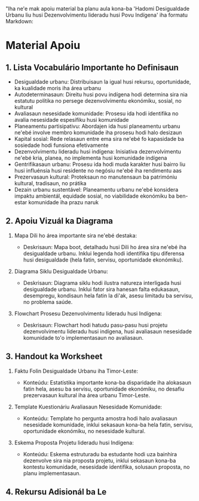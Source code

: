 "Iha ne'e mak apoiu material ba planu aula kona-ba 'Hadomi Desigualdade Urbanu liu husi Dezenvolvimentu lideradu husi Povu Indígena' iha formatu Markdown:

# Material Apoiu

## 1. Lista Vocabulário Importante ho Definisaun

- Desigualdade urbanu: Distribuisaun la igual husi rekursu, oportunidade, ka kualidade moris iha área urbanu
- Autodeterminasaun: Direitu husi povu indígena hodi determina sira nia estatutu polítika no persege dezenvolvimentu ekonómiku, sosial, no kultural
- Avaliasaun nesesidade komunidade: Prosesu ida hodi identifika no avalia nesesidade espesífiku husi komunidade
- Planeamentu partisipativu: Abordajen ida husi planeamentu urbanu ne'ebé involve membro komunidade iha prosesu hodi halo desizaun
- Kapital sosial: Rede relasaun entre ema sira ne'ebé fo kapasidade ba sosiedade hodi funsiona efetivamente
- Dezenvolvimentu lideradu husi indígena: Inisiativa dezenvolvimentu ne'ebé kria, planea, no implementa husi komunidade indígena
- Gentrifikasaun urbanu: Prosesu ida hodi muda karakter husi bairro liu husi influénsia husi residente no negósiu ne'ebé iha rendimentu aas
- Prezervasaun kultural: Proteksaun no manutensaun ba patrimóniu kultural, tradisaun, no prátika
- Dezain urbanu sustentável: Planeamentu urbanu ne'ebé konsidera impaktu ambientál, equidade sosial, no viabilidade ekonómiku ba ben-estar komunidade iha prazu naruk

## 2. Apoiu Vizuál ka Diagrama

1. Mapa Dili ho área importante sira ne'ebé destaka:
   - Deskrisaun: Mapa boot, detalhadu husi Dili ho área sira ne'ebé iha desigualdade urbanu. Inklui legenda hodi identifika tipu diferensa husi desigualdade (hela fatin, servisu, oportunidade ekonómiku).

2. Diagrama Siklu Desigualdade Urbanu:
   - Deskrisaun: Diagrama siklu hodi ilustra natureza interligada husi desigualdade urbanu. Inklui fator sira hanesan falta edukasaun, desempregu, kondisaun hela fatin la di'ak, asesu limitadu ba servisu, no problema saúde.

3. Flowchart Prosesu Dezenvolvimentu lideradu husi Indígena:
   - Deskrisaun: Flowchart hodi hatudu pasu-pasu husi projetu dezenvolvimentu lideradu husi indígena, husi avaliasaun nesesidade komunidade to'o implementasaun no avaliasaun.

## 3. Handout ka Worksheet

1. Faktu Folin Desigualdade Urbanu iha Timor-Leste:
   - Konteúdu: Estatístika importante kona-ba disparidade iha alokasaun fatin hela, asesu ba servisu, oportunidade ekonómiku, no desafiu prezervasaun kultural iha área urbanu Timor-Leste.

2. Template Kuestionáriu Avaliasaun Nesesidade Komunidade:
   - Konteúdu: Template ho pergunta amostra hodi halo avaliasaun nesesidade komunidade, inklui sekasaun kona-ba hela fatin, servisu, oportunidade ekonómiku, no nesesidade kultural.

3. Eskema Proposta Projetu lideradu husi Indígena:
   - Konteúdu: Eskema estruturadu ba estudante hodi uza bainhira dezenvolve sira nia proposta projetu, inklui sekasaun kona-ba kontestu komunidade, nesesidade identifika, solusaun proposta, no planu implementasaun.

## 4. Rekursu Adisionál ba Le